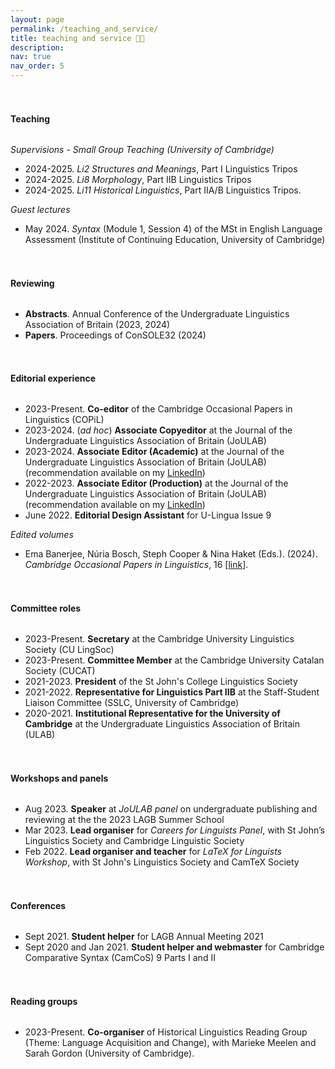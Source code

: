 ```yaml
---
layout: page
permalink: /teaching_and_service/
title: teaching and service 👩‍🏫
description: 
nav: true
nav_order: 5
---
```


<h4 style="margin-top: 3.3rem; margin-bottom: 2rem; font-weight: bold;">Teaching</h4>

_Supervisions - Small Group Teaching (University of Cambridge)_

- 2024-2025. _Li2 Structures and Meanings_, Part I Linguistics Tripos
- 2024-2025. _Li8 Morphology_, Part IIB Linguistics Tripos
- 2024-2025. _Li11 Historical Linguistics_, Part IIA/B Linguistics Tripos.

_Guest lectures_

- May 2024. _Syntax_ (Module 1, Session 4) of the MSt in English Language Assessment (Institute of Continuing Education, University of Cambridge)

<h4 style="margin-top: 3.3rem; margin-bottom: 2rem; font-weight: bold;">Reviewing</h4>

- **Abstracts**. Annual Conference of the Undergraduate Linguistics Association of Britain (2023, 2024)
- **Papers**. Proceedings of ConSOLE32 (2024) 

<h4 style="margin-top: 3.3rem; margin-bottom: 2rem; font-weight: bold;">Editorial experience</h4>

- 2023-Present. **Co-editor** of the Cambridge Occasional Papers in Linguistics (COPiL)
- 2023-2024. (_ad hoc_) **Associate Copyeditor** at the Journal of the Undergraduate Linguistics Association of Britain (JoULAB)
- 2023-2024. **Associate Editor (Academic)** at the Journal of the Undergraduate Linguistics Association of Britain (JoULAB) (recommendation available on my [LinkedIn](https://uk.linkedin.com/in/núria-bosch-masip))
- 2022-2023. **Associate Editor (Production)** at the Journal of the Undergraduate Linguistics Association of Britain (JoULAB) (recommendation available on my [LinkedIn](https://uk.linkedin.com/in/núria-bosch-masip))
- June 2022. **Editorial Design Assistant** for U-Lingua Issue 9

_Edited volumes_

- Ema Banerjee, Núria Bosch, Steph Cooper & Nina Haket (Eds.). (2024). _Cambridge Occasional Papers in Linguistics_, 16 [[link](https://www.mmll.cam.ac.uk/node/9212/volume-16)].

<h4 style="margin-top: 3.3rem; margin-bottom: 2rem; font-weight: bold;">Committee roles</h4>

- 2023-Present. **Secretary** at the Cambridge University Linguistics Society (CU LingSoc)
- 2023-Present. **Committee Member** at the Cambridge University Catalan Society (CUCAT)
- 2021-2023. **President** of the St John's College Linguistics Society
- 2021-2022. **Representative for Linguistics Part IIB** at the Staff-Student Liaison Committee (SSLC, University of Cambridge)
- 2020-2021. **Institutional Representative for the University of Cambridge** at the Undergraduate Linguistics Association of Britain (ULAB)

<h4 style="margin-top: 3.3rem; margin-bottom: 2rem; font-weight: bold;">Workshops and panels</h4>

- Aug 2023. **Speaker** at _JoULAB panel_ on undergraduate publishing and reviewing at the the 2023 LAGB Summer School 
- Mar 2023. **Lead organiser** for _Careers for Linguists Panel_, with St John’s Linguistics Society and Cambridge Linguistic Society
- Feb 2022. **Lead organiser and teacher** for _LaTeX for Linguists Workshop_, with St John's Linguistics Society and CamTeX Society

<h4 style="margin-top: 3.3rem; margin-bottom: 2rem; font-weight: bold;">Conferences</h4>

- Sept 2021. **Student helper** for LAGB Annual Meeting 2021
- Sept 2020 and Jan 2021. **Student helper and webmaster** for Cambridge Comparative Syntax (CamCoS) 9 Parts I and II

<h4 style="margin-top: 3.3rem; margin-bottom: 2rem; font-weight: bold;">Reading groups</h4>

- 2023-Present. **Co-organiser** of Historical Linguistics Reading Group (Theme: Language Acquisition and Change), with Marieke Meelen and Sarah Gordon (University of Cambridge).
